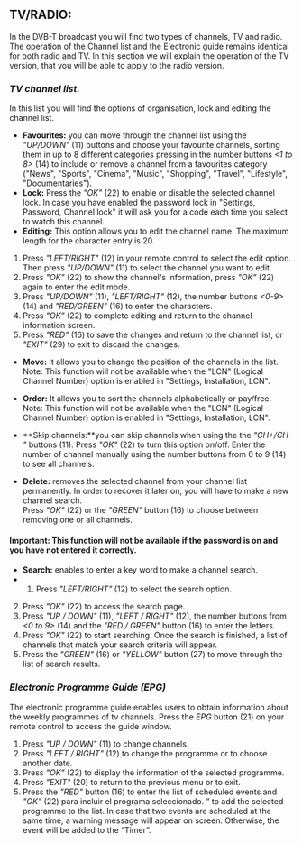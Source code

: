 ## TV/RADIO:
In the DVB-T broadcast you will find two types of channels, TV and radio. The operation of the Channel list and the Electronic guide remains identical for both radio and TV. In this section we will explain the operation of the TV version, that you will be able to apply to the radio version.
### *TV channel list.*
In this list you will find the options of organisation, lock and editing the channel list.
* **Favourites:** you can move through the channel list using the *"UP/DOWN"* (11) buttons and choose your favourite channels, sorting them in up to 8 different categories pressing in the number buttons *<1 to 8>* (14) to include or remove a channel from a favourites category ("News", "Sports", "Cinema", "Music", "Shopping", "Travel", "Lifestyle", "Documentaries").
* **Lock:** Press the *"OK"* (22) to enable or disable the selected channel lock. In case you have enabled the password lock in "Settings, Password, Channel lock" it will ask you for a code each time you select to watch this channel.
* **Editing:** This option allows you to edit the channel name. The maximum length for the character entry is 20.

1.	Press *"LEFT/RIGHT"* (12) in your remote control to select the edit option. Then press *"UP/DOWN"* (11) to select the channel you want to edit.
2.	Press *"OK"* (22) to show the channel's information, press *"OK"* (22) again to enter the edit mode.
3.	Press *"UP/DOWN"* (11), *"LEFT/RIGHT"* (12), the number buttons *<0-9>* (14) and *"RED/GREEN"* (16) to enter the characters.
4.	Press *"OK"* (22) to complete editing and return to the channel information screen.
5.	Press *"RED"* (16) to save the changes and return to the channel list, or *"EXIT"* (29) to exit to discard the changes.

* **Move:** It allows you to change the position of the channels in the list.
Note: This function will not be available when the "LCN" (Logical Channel Number) option is enabled in "Settings, Installation, LCN".

* **Order:** It allows you to sort the channels alphabetically or pay/free.
Note: This function will not be available when the "LCN" (Logical Channel Number) option is enabled in "Settings, Installation, LCN".


* **Skip channels:**you can skip channels when using the  the *"CH+/CH-"* buttons (11). Press *"OK"* (22) to turn this option on/off. Enter the number of channel manually using the number buttons from 0 to 9 (14) to see all channels.

* **Delete:** removes the selected channel from your channel list permanently. In order to recover it later on, you will have to make a new channel search.<br> Press *"OK"* (22) or the *"GREEN"* button (16) to choose between removing one or all channels.
#### **Important:** This function will not be available if the password is on and you have not entered it correctly.

* **Search:** enables to enter a key word to make a channel search.
* 1. Press *"LEFT/RIGHT"* (12) to select the search option.
 2. Press *"OK"* (22) to access the search page.
 3. Press *"UP / DOWN"* (11), *"LEFT / RIGHT"* (12), the number buttons from *<0 to 9>* (14) and the *"RED / GREEN"* button (16) to enter the letters.
 4. Press *"OK"* (22) to start searching.  Once the search is finished, a list of channels that match your search criteria will appear.
 5.  Press the *"GREEN"* (16) or *"YELLOW"* button (27) to move through the list of search results.

### *Electronic Programme Guide (EPG)*
The electronic programme guide enables users to obtain information about the weekly programmes of tv channels. Press the *EPG* button (21) on your remote control to access the guide window.

1. Press *"UP / DOWN"* (11) to change channels.
2. Press *"LEFT / RIGHT"* (12) to change the programme or to choose another date. 
3. Press *"OK"* (22) to display the information of the selected programme.
4. Press *"EXIT"* (20) to return to the previous menu or to exit.
5. Press the *"RED"* button (16) to enter the list of scheduled events and  *"OK"* (22) para incluir el programa seleccionado. ” to add the selected programme to the list. In case that two events are scheduled at the same time, a warning message will appear on screen. Otherwise, the event will be added to the “Timer”.












